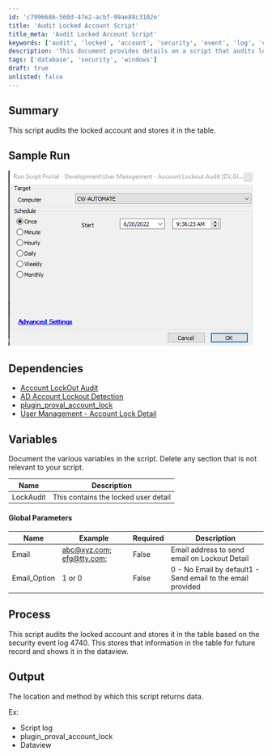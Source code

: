 ```yaml
---
id: 'c7996686-560d-47e2-acbf-99ae88c3102e'
title: 'Audit Locked Account Script'
title_meta: 'Audit Locked Account Script'
keywords: ['audit', 'locked', 'account', 'security', 'event', 'log', 'detection', 'management']
description: 'This document provides details on a script that audits locked accounts, captures relevant data from security event logs, and stores this information for future reference. It includes sample runs, dependencies, variable documentation, and process descriptions.'
tags: ['database', 'security', 'windows']
draft: true
unlisted: false
---
```

## Summary

This script audits the locked account and stores it in the table.

## Sample Run

![Sample Run](../../static/img/User-Management---Account-Lockout-Audit/image_1.png)

## Dependencies

- [Account LockOut Audit](<../cwa/dataviews/Account LockOut Audit.md>)
- [AD Account Lockout Detection](<../cwa/monitors/Account Lockout Detection.md>)
- [plugin_proval_account_lock](<./plugin_proval_account_lock.md>)
- [User Management - Account Lock Detail](<./User Management - Account Lock Detail.md>)

## Variables

Document the various variables in the script. Delete any section that is not relevant to your script.

| Name       | Description                          |
|------------|--------------------------------------|
| LockAudit  | This contains the locked user detail |

#### Global Parameters

| Name         | Example                                             | Required | Description                                         |
|--------------|-----------------------------------------------------|----------|-----------------------------------------------------|
| Email        | [abc@xyz.com](mailto:abc@xyz.com); [efg@tty.com](mailto:efg@tty.com); | False    | Email address to send email on Lockout Detail      |
| Email_Option | 1 or 0                                            | False    | 0 - No Email by default1 - Send email to the email provided |

## Process

This script audits the locked account and stores it in the table based on the security event log 4740. This stores that information in the table for future record and shows it in the dataview.

## Output

The location and method by which this script returns data.

Ex:

- Script log
- plugin_proval_account_lock
- Dataview














